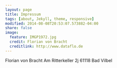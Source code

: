 ```yaml
---
layout: page
title: Impressum
tags: [about, Jekyll, theme, responsive]
modified: 2014-08-08T20:53:07.573882-04:00
share: false
image:
  feature: IMGP1972.jpg
  credit: Florian von Bracht
  creditlink: http://www.dataflo.de
---
```


Florian von Bracht
Am Ritterkeller 2j
61118 Bad Vilbel
